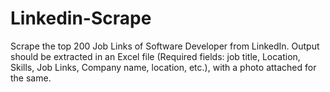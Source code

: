 # Linkedin-Scrape

Scrape the top 200 Job Links of Software Developer from LinkedIn.
Output should be extracted in an Excel file (Required fields: job title, Location, Skills, Job Links, Company name, location, etc.), with a photo attached for the same.
